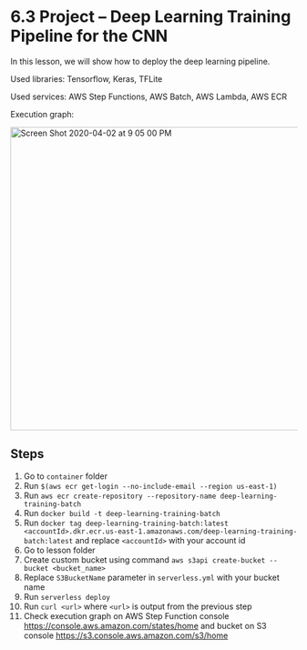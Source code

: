 # 6.3 Project – Deep Learning Training Pipeline for the CNN

In this lesson, we will show how to deploy the deep learning pipeline.

Used libraries: Tensorflow, Keras, TFLite

Used services: AWS Step Functions, AWS Batch, AWS Lambda, AWS ECR

Execution graph:

<img width="533" alt="Screen Shot 2020-04-02 at 9 05 00 PM" src="https://user-images.githubusercontent.com/3318397/78323118-68931000-7560-11ea-802f-a2fc7b415b6c.png">

## Steps

1. Go to `container` folder
2. Run `$(aws ecr get-login --no-include-email --region us-east-1)`
3. Run `aws ecr create-repository --repository-name deep-learning-training-batch`
4. Run `docker build -t deep-learning-training-batch`
5. Run `docker tag deep-learning-training-batch:latest <accountId>.dkr.ecr.us-east-1.amazonaws.com/deep-learning-training-batch:latest` and replace `<accountId>` with your account id
6. Go to lesson folder
7. Create custom bucket using command `aws s3api create-bucket --bucket <bucket_name>`
8. Replace `S3BucketName` parameter in `serverless.yml` with your bucket name
9. Run `serverless deploy`
10. Run `curl <url>` where `<url>` is output from the previous step
11. Check execution graph on AWS Step Function console https://console.aws.amazon.com/states/home and bucket on S3 console https://s3.console.aws.amazon.com/s3/home